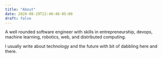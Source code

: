 ```yaml
---
title: "About"
date: 2020-08-29T22:40:48-05:00
draft: false
---
```


A well rounded software engineer with skills in entrepreneurship, devops, machine learning, robotics, web, and distributed computing. 

I usually write about technology and the future with bit of dabbling here and there.